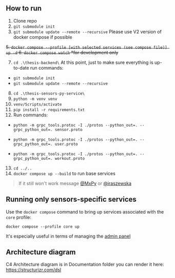 ## How to run

1. Clone repo
2. `git submodule init`
3. `git submodule update --remote --recursive`
   Please use V2 version of docker compose if possible

~~5. `docker compose --profile [with selected services (see compose file)] up -d` 6. `docker compose watch` \*for development only~~

7. `cd .\thesis-backend\`
   At this point, just to make sure everything is up-to-date run commands:

- `git submodule init`
- `git submodule update --remote --recursive`

8. `cd .\thesis-sensors-py-service\`
9. `python -m venv venv`
10. `venv/Scripts/activate`
11. `pip install -r requirements.txt`
12. Run commands:

- `python -m grpc_tools.protoc -I ./protos --python_out=. --grpc_python_out=. sensor.proto`

- `python -m grpc_tools.protoc -I ./protos --python_out=. --grpc_python_out=. user.proto`

- `python -m grpc_tools.protoc -I ./protos --python_out=. --grpc_python_out=. workout.proto`

13. `cd ../..`
14. `docker compose up --build` to run base services

> If it still won't work message [@MxPy](https://github.com/MxPy) or [@iraszewska](https://github.com/iraszewska)

## Running only sensors-specific services
Use the `docker compose` command to bring up services associated with the `core` profile:

```docker compose --profile core up```

It's especially useful in terms of managing the [admin panel](https://github.com/iraszewska/thesis-frontend)

## Architecture diagram
C4 Architecture diagram is in Documentation folder
you can render it here: https://structurizr.com/dsl
